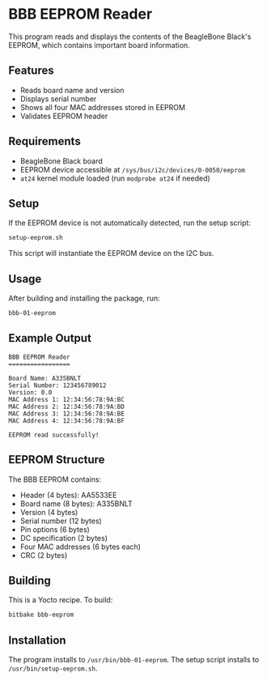 # BBB EEPROM Reader

This program reads and displays the contents of the BeagleBone Black's EEPROM, which contains important board information.

## Features

- Reads board name and version
- Displays serial number
- Shows all four MAC addresses stored in EEPROM
- Validates EEPROM header

## Requirements

- BeagleBone Black board
- EEPROM device accessible at `/sys/bus/i2c/devices/0-0050/eeprom`
- `at24` kernel module loaded (run `modprobe at24` if needed)

## Setup

If the EEPROM device is not automatically detected, run the setup script:

```bash
setup-eeprom.sh
```

This script will instantiate the EEPROM device on the I2C bus.

## Usage

After building and installing the package, run:

```bash
bbb-01-eeprom
```

## Example Output

```text
BBB EEPROM Reader
=================

Board Name: A335BNLT
Serial Number: 123456789012
Version: 0.0
MAC Address 1: 12:34:56:78:9A:BC
MAC Address 2: 12:34:56:78:9A:BD
MAC Address 3: 12:34:56:78:9A:BE
MAC Address 4: 12:34:56:78:9A:BF

EEPROM read successfully!
```

## EEPROM Structure

The BBB EEPROM contains:

- Header (4 bytes): AA5533EE
- Board name (8 bytes): A335BNLT
- Version (4 bytes)
- Serial number (12 bytes)
- Pin options (6 bytes)
- DC specification (2 bytes)
- Four MAC addresses (6 bytes each)
- CRC (2 bytes)

## Building

This is a Yocto recipe. To build:

```bash
bitbake bbb-eeprom
```

## Installation

The program installs to `/usr/bin/bbb-01-eeprom`.
The setup script installs to `/usr/bin/setup-eeprom.sh`.
